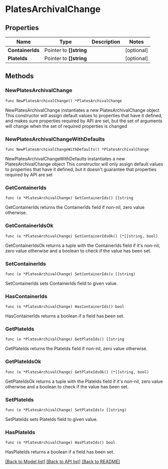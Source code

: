 # PlatesArchivalChange

## Properties

Name | Type | Description | Notes
------------ | ------------- | ------------- | -------------
**ContainerIds** | Pointer to **[]string** |  | [optional] 
**PlateIds** | Pointer to **[]string** |  | [optional] 

## Methods

### NewPlatesArchivalChange

`func NewPlatesArchivalChange() *PlatesArchivalChange`

NewPlatesArchivalChange instantiates a new PlatesArchivalChange object
This constructor will assign default values to properties that have it defined,
and makes sure properties required by API are set, but the set of arguments
will change when the set of required properties is changed

### NewPlatesArchivalChangeWithDefaults

`func NewPlatesArchivalChangeWithDefaults() *PlatesArchivalChange`

NewPlatesArchivalChangeWithDefaults instantiates a new PlatesArchivalChange object
This constructor will only assign default values to properties that have it defined,
but it doesn't guarantee that properties required by API are set

### GetContainerIds

`func (o *PlatesArchivalChange) GetContainerIds() []string`

GetContainerIds returns the ContainerIds field if non-nil, zero value otherwise.

### GetContainerIdsOk

`func (o *PlatesArchivalChange) GetContainerIdsOk() (*[]string, bool)`

GetContainerIdsOk returns a tuple with the ContainerIds field if it's non-nil, zero value otherwise
and a boolean to check if the value has been set.

### SetContainerIds

`func (o *PlatesArchivalChange) SetContainerIds(v []string)`

SetContainerIds sets ContainerIds field to given value.

### HasContainerIds

`func (o *PlatesArchivalChange) HasContainerIds() bool`

HasContainerIds returns a boolean if a field has been set.

### GetPlateIds

`func (o *PlatesArchivalChange) GetPlateIds() []string`

GetPlateIds returns the PlateIds field if non-nil, zero value otherwise.

### GetPlateIdsOk

`func (o *PlatesArchivalChange) GetPlateIdsOk() (*[]string, bool)`

GetPlateIdsOk returns a tuple with the PlateIds field if it's non-nil, zero value otherwise
and a boolean to check if the value has been set.

### SetPlateIds

`func (o *PlatesArchivalChange) SetPlateIds(v []string)`

SetPlateIds sets PlateIds field to given value.

### HasPlateIds

`func (o *PlatesArchivalChange) HasPlateIds() bool`

HasPlateIds returns a boolean if a field has been set.


[[Back to Model list]](../README.md#documentation-for-models) [[Back to API list]](../README.md#documentation-for-api-endpoints) [[Back to README]](../README.md)


